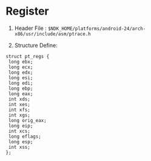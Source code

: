 # Register

1. Header File : 
`$NDK_HOME/platforms/android-24/arch-x86/usr/include/asm/ptrace.h`

2. Structure Define:

```
struct pt_regs {
 long ebx;
 long ecx;
 long edx;
 long esi;
 long edi;
 long ebp;
 long eax;
 int xds;
 int xes;
 int xfs;
 int xgs;
 long orig_eax;
 long eip;
 int xcs;
 long eflags;
 long esp;
 int xss;
};
```
